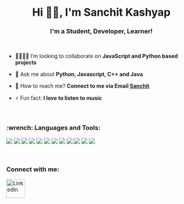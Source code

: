 <h1 align="center">Hi 👋🏻, I'm Sanchit Kashyap</h1>
<h3 align="center">I'm a Student, Developer, Learner!</h3>

</br>


- 🤜🏻🤛🏻 I’m looking to collaborate on **JavaScript and Python based projects**

- 💬 Ask me about **Python, Javascript, C++ and Java**

- 📧 How to reach me? **Connect to me via Email [Sanchit](mailto:sanchitkshyap@gmail.com)**

- ⚡ Fun fact: **I love to listen to music**

</br>

<h3 align="left"> :wrench: Languages and Tools:</h3>

<p>
  
<img src="https://img.icons8.com/color/70/26e07f/python.png"/>
<img src="https://img.icons8.com/color/70/26e07f/javascript.png"/>
<img src="https://img.icons8.com/color/70/visual-studio-code-2019.png"/>
<img src="https://img.icons8.com/plasticine/74/000000/react.png"/>
<img src="https://img.icons8.com/color/70/000000/redux.png"/>
<img src="https://img.icons8.com/color/74/000000/django.png"/>
<img src="https://img.icons8.com/color/70/4a90e2/graphql.png"/>
<img src="https://img.icons8.com/color/70/26e07f/npm.png"/>
<img src="https://img.icons8.com/material/70/4a90e2/postgreesql.png"/>
<img src="https://img.icons8.com/color/70/4a90e2/firebase.png"/>
<img src="https://img.icons8.com/color/70/windows-10.png" />
<img  src="https://img.icons8.com/color/70/linux.png"/>

</p>

</br>

<p align="left">
<h3 align="left">Connect with me:</h3>

<a href="https://linkedin.com/in/sanchitkashyap"><img alt="LinkedIn" title="LinkedIn" height="50" width="50" src="https://raw.githubusercontent.com/peterthehan/peterthehan/master/assets/linkedin.svg"></a>



</p>
